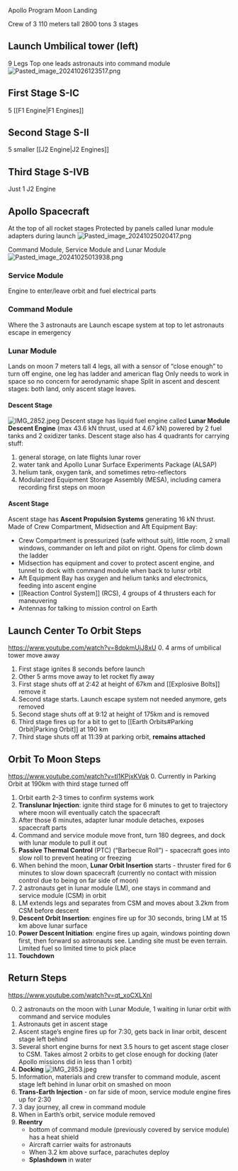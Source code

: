 Apollo Program
Moon Landing

Crew of 3
110 meters tall
2800 tons
3 stages

## Launch Umbilical tower (left)

9 Legs
Top one leads astronauts into command module
![Pasted_image_20241026123517.png](pasted_image_20241026123517.png)

## First Stage S-IC

5 [[F1 Engine|F1 Engines]]

## Second Stage S-II

5 smaller [[J2 Engine|J2 Engines]]

## Third Stage S-IVB

Just 1 J2 Engine

## Apollo Spacecraft

At the top of all rocket stages
Protected by panels called lunar module adapters during launch
![Pasted_image_20241025020417.png](pasted_image_20241025020417.png)

Command Module, Service Module and Lunar Module
![Pasted_image_20241025013938.png](pasted_image_20241025013938.png)

### Service Module

Engine to enter/leave orbit and fuel electrical parts

### Command Module

Where the 3 astronauts are
Launch escape system at top to let astronauts escape in emergency

### Lunar Module

Lands on moon
7 meters tall
4 legs, all with a sensor of “close enough” to turn off engine, one leg has ladder and american flag
Only needs to work in space so no concern for aerodynamic shape
Split in ascent and descent stages: both land, only ascent stage leaves.

#### Descent Stage

![IMG_2852.jpeg](img_2852.jpeg)
Descent stage has liquid fuel engine called **Lunar Module Descent Engine** (max 43.6 kN thrust, used at 4.67 kN) powered by 2 fuel tanks and 2 oxidizer tanks.
Descent stage also has 4 quadrants for carrying stuff:

1. general storage, on late flights lunar rover
2. water tank and Apollo Lunar Surface Experiments Package (ALSAP)
3. helium tank, oxygen tank, and sometimes retro-reflectors
4. Modularized Equipment Storage Assembly (MESA), including camera recording first steps on moon

#### Ascent Stage

Ascent stage has **Ascent Propulsion Systems**
generating 16 kN thrust.
Made of Crew Compartment, Midsection and Aft Equipment Bay:

* Crew Compartment is pressurized (safe without suit), little room, 2 small windows, commander on left and pilot on right. Opens for climb down the ladder
* Midsection has equipment and cover to protect ascent engine, and tunnel to dock with command module when back to lunsr orbit
* Aft Equipment Bay has oxygen and helium tanks and electronics, feeding into ascent engine
* [[Reaction Control System]] (RCS), 4 groups of 4 thrusters each for maneuvering
* Antennas for talking to mission control on Earth

## Launch Center To Orbit Steps

https://www.youtube.com/watch?v=8dpkmUjJ8xU
0\. 4 arms of umbilical tower move away

1. First stage ignites 8 seconds before launch
2. Other 5 arms move away to let rocket fly away
3. First stage shuts off at 2:42 at height of 67km and [[Explosive Bolts]] remove it
4. Second stage starts. Launch escape system not needed anymore, gets removed
5. Second stage shuts off at 9:12 at height of 175km and is removed
6. Third stage fires up for a bit to get to [[Earth Orbits#Parking Orbit|Parking Orbit]] at 190 km
7. Third stage shuts off at 11:39 at parking orbit, **remains attached**

## Orbit To Moon Steps

https://www.youtube.com/watch?v=tl1KPjxKVqk
0\. Currently in Parking Orbit at 190km with third stage turned off

1. Orbit earth 2-3 times to confirm systems work
2. **Translunar Injection**: ignite third stage for 6 minutes to get to trajectory where moon will eventually catch the spacecraft
3. After those 6 minutes, adapter lunar module detaches, exposes spacecraft parts
4. Command and service module move front, turn 180 degrees, and dock with lunar module to pull it out
5. **Passive Thermal Control** (PTC) (“Barbecue Roll”) - spacecraft goes into slow roll to prevent heating or freezing
6. When behind the moon, **Lunar Orbit Insertion** starts - thruster fired for 6 minutes to slow down spacecraft (currently no contact with mission control due to being on far side of moon)
7. 2 astronauts get in lunar module (LM), one stays in command and service module (CSM) in orbit
8. LM extends legs and separates from CSM and moves about 3.2km from CSM before descent
9. **Descent Orbit Insertion**: engines fire up for 30 seconds, bring LM at 15 km above lunar surface
10. **Power Descent Initiation**: engine fires up again, windows pointing down first, then forward so astronauts see. Landing site must be even terrain. Limited fuel so limited time to pick place
11. **Touchdown**

## Return Steps

https://www.youtube.com/watch?v=qt_xoCXLXnI

0. 2 astronauts on the moon with Lunar Module, 1 waiting in lunar orbit with command and service modules
1. Astronauts get in ascent stage
2. Ascent stage’s engine fires up for 7:30, gets back in linar orbit, descent stage left behind
3. Several short engine burns for next 3.5 hours to get ascent stage closer to CSM. Takes almost 2 orbits to get close enough for docking (later Apollo missions did in less than 1 orbit)
4. **Docking** ![IMG_2853.jpeg](img_2853.jpeg)
5. Information, materials and crew transfer to command module, ascent stage left behind in lunar orbit on smashed on moon
6. **Trans-Earth Injection** - on far side of moon, service module engine fires up for 2:30
7. 3 day journey, all crew in command module
8. When in Earth’s orbit, service module removed
9. **Reentry**
   * bottom of command module (previously covered by service module) has a heat shield
   * Aircraft carrier waits for astronauts
   * When 3.2 km above surface, parachutes deploy
   * **Splashdown** in water
